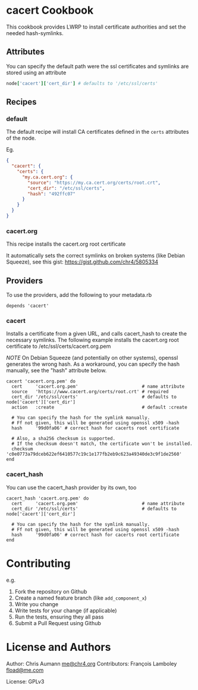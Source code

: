 # cacert Cookbook

This cookbook provides LWRP to install certificate authorities and set the needed hash-symlinks.

## Attributes

You can specify the default path were the ssl certificates and symlinks are stored using an attribute

```ruby
node['cacert']['cert_dir'] # defaults to '/etc/ssl/certs'
```

## Recipes

### default

The default recipe will install CA certificates defined in the `certs` attributes of the node.

Eg.

```json
{
  "cacert": {
    "certs": {
      "my.ca.cert.org": {
        "source": "https://my.ca.cert.org/certs/root.crt",
        "cert_dir": "/etc/ssl/certs",
        "hash": "492ffc07"
      }
    }
  }
}
```

### cacert.org

This recipe installs the cacert.org root certificate

It automatically sets the correct symlinks on broken systems (like Debian Squeeze), see this gist: https://gist.github.com/chr4/5805334


## Providers

To use the providers, add the following to your metadata.rb

    depends 'cacert'

### cacert

Installs a certificate from a given URL, and calls cacert_hash to create the necessary symlinks.
The following example installs the cacert.org root certificate to /etc/ssl/certs/cacert.org.pem

*NOTE* On Debian Squeeze (and potentially on other systems), openssl generates the wrong hash. As a workaround, you can specify the hash manually, see the "hash" attribute below.

    cacert 'cacert.org.pem' do
      cert     'cacert.org.pem'                        # name attribute
      source   'https://www.cacert.org/certs/root.crt' # required
      cert_dir '/etc/ssl/certs'                        # defaults to node['cacert']['cert_dir']
      action   :create                                 # default :create

      # You can specify the hash for the symlink manually.
      # Ff not given, this will be generated using openssl x509 -hash
      hash     '99d0fa06' # correct hash for cacerts root certificate

      # Also, a sha256 checksum is supported.
      # If the checksum doesn't match, the certificate won't be installed.
      checksum 'c0e0773a79dceb622ef6410577c19c1e177fb2eb9c623a49340de3c9f1de2560'
    end

### cacert_hash

You can use the cacert_hash provider by its own, too

    cacert_hash 'cacert.org.pem' do
      cert     'cacert.org.pem'                        # name attribute
      cert_dir '/etc/ssl/certs'                        # defaults to node['cacert']['cert_dir']

      # You can specify the hash for the symlink manually.
      # Ff not given, this will be generated using openssl x509 -hash
      hash     '99d0fa06' # correct hash for cacerts root certificate
    end


# Contributing

e.g.

1. Fork the repository on Github
2. Create a named feature branch (like `add_component_x`)
3. Write you change
4. Write tests for your change (if applicable)
5. Run the tests, ensuring they all pass
6. Submit a Pull Request using Github

# License and Authors

Author: Chris Aumann <me@chr4.org>
Contributors: François Lamboley <fload@me.com>

License: GPLv3

